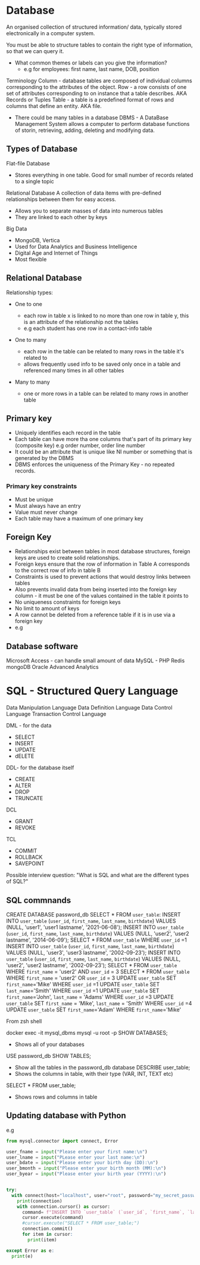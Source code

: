 
# Database

An organised collection of structured information/ data, typically stored electronically in a computer system.

You must be able to structure tables to contain the right type of information, so that we can query it.
- What common themes or labels can you give the information?
	- e.g for employees: first name, last name, DOB, position

Terminology
Column - database tables are composed of individual columns corresponding to the attributes of the object.
Row - a row consists of one set of attributes corresponding to on instance that a table describes. AKA Records or Tuples
Table - a table is a predefined format of rows and columns that define an entity. AKA file.
- There could be many tables in a database 
DBMS - A DataBase Management System allows a computer to perform database functions of storin, retrieving, adding, deleting and modifying data.


## Types of Database
Flat-file Database
- Stores everything in one table. Good for small number of records related to a single topic

Relational Database
A collection of data items with pre-defined relationships between them for easy access.
- Allows you to separate masses of data into numerous tables
- They are linked to each other by keys

Big Data
- MongoDB, Vertica
- Used for Data Analytics and Business Intelligence
- Digital Age and Internet of Things
- Most flexible

## Relational Database

Relationship types:
- One to one
	- each row in table x is linked to no more than one row in table y, this is an attribute of the relationship not the tables
	- e.g each student has one row in a contact-info table
- One to many
	- each row in the table can be related to many rows in the table it's related to
	- allows frequently used info to be saved only once in a table and referenced many times in all other tables
	
- Many to many 
	- one or more rows in a table can be related to many rows in another table
	
## Primary key

- Uniquely identifies each record in the table
- Each table can have more tha one columns that's part of its primary key (composite key) e.g order number, order line number
- It could be an attribute that is unique like NI number or something that is generated by the DBMS
- DBMS enforces the uniqueness of the Primary Key - no repeated records.

### Primary key constraints
- Must be unique
- Must always have an entry
- Value must never change
- Each table may have a maximum of one primary key

## Foreign Key

- Relationships exist between tables in most database structures, foreign keys are used to create solid relationships.
- Foreign keys ensure that the row of information in Table A corresponds to the correct row of info in table B
- Constraints is used to prevent actions that would destroy links between tables
- Also prevents invalid data from being inserted into the foreign key column - it must be one of the values contained in the table it points to
- No uniqueness constraints for foreign keys
- No limit to amount of keys
- A row cannot be deleted from a reference table if it is in use via a foreign key
- e.g 

## Database software

Microsoft Access - can handle small amount of data
MySQL - PHP
Redis 
mongoDB
Oracle Advanced Analytics


# SQL - Structured Query Language

Data Manipulation Language
Data Definition Language
Data Control Language
Transaction Control Language

DML - for the data
- SELECT
- INSERT
- UPDATE
- dELETE

DDL- for the database itself
- CREATE
- ALTER
- DROP
- TRUNCATE

DCL
- GRANT
- REVOKE

TCL
- COMMIT
- ROLLBACK
- SAVEPOINT

Possible interview question: "What is SQL and what are the different types of SQL?"

## SQL commnands

CREATE DATABASE password_db
SELECT * FROM `user_table`:
INSERT INTO `user_table` (`user_id`, `first_name`, `last_name`, `birthdate`) VALUES (NULL, 'user1', 'user1 lastname', '2021-06-08');
INSERT INTO `user_table` (`user_id`, `first_name`, `last_name`, `birthdate`) VALUES (NULL, 'user2', 'user2 lastname', '2014-06-09');
SELECT * FROM `user_table` WHERE `user_id` =1
INSERT INTO `user_table` (`user_id`, `first_name`, `last_name`, `birthdate`) VALUES (NULL, 'user3', 'user3 lastname', '2002-09-23');
INSERT INTO `user_table` (`user_id`, `first_name`, `last_name`, `birthdate`) VALUES (NULL, 'user2', 'user2 lastname', '2002-09-23');
SELECT * FROM `user_table` WHERE `first_name` = 'user2' AND `user_id` = 3
SELECT * FROM `user_table` WHERE `first_name` = 'user2' OR `user_id` = 3
UPDATE `user_table` SET `first_name`='Mike' WHERE `user_id` =1
UPDATE `user_table` SET `last_name`='Smith' WHERE `user_id` =1
UPDATE `user_table` SET `first_name`='John', `last_name` = 'Adams' WHERE `user_id` =3
UPDATE `user_table` SET `first_name` = 'Mike', `last_name` = 'Smith' WHERE `user_id` =4
UPDATE `user_table` SET `first_name`='Adam' WHERE `first_name`='Mike'

From zsh shell

docker exec -it mysql_dbms mysql -u root -p 
SHOW DATABASES;
- Shows all of your databases 

USE password_db
SHOW TABLES;
- Show all the tables in the password_db database
DESCRIBE user_table;
- Shows the columns in table, with their type (VAR, INT, TEXT etc)

SELECT * FROM user_table;
- Shows rows and columns in table


## Updating database with Python 
e.g
```python
from mysql.connector import connect, Error

user_fname = input("Please enter your first name:\n")
user_lname = input("PLease enter your last name:\n")
user_bdate = input("Please enter your birth day (DD):\n")
user_bmonth = input("Please enter your birth month (MM):\n")
user_byear = input("Please enter your birth year (YYYY):\n")


try:
  with connect(host="localhost", user="root", password="my_secret_password", database="password_db") as connection:
    print(connection)
    with connection.cursor() as cursor:
      command= f"INSERT INTO `user_table` (`user_id`, `first_name`, `last_name`, `birthdate`) VALUES (NULL,'{user_fname>
      cursor.execute(command)
      #cursor.execute("SELECT * FROM user_table;")
      connection.commit()
      for item in cursor:
        print(item)

except Error as e:
  print(e)
```


